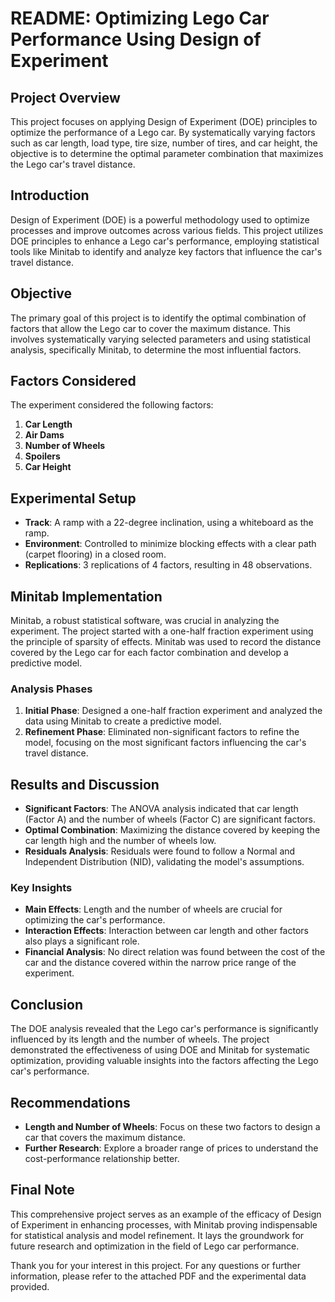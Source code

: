 # README: Optimizing Lego Car Performance Using Design of Experiment

## Project Overview

This project focuses on applying Design of Experiment (DOE) principles to optimize the performance of a Lego car. By systematically varying factors such as car length, load type, tire size, number of tires, and car height, the objective is to determine the optimal parameter combination that maximizes the Lego car's travel distance.

## Introduction

Design of Experiment (DOE) is a powerful methodology used to optimize processes and improve outcomes across various fields. This project utilizes DOE principles to enhance a Lego car's performance, employing statistical tools like Minitab to identify and analyze key factors that influence the car's travel distance.

## Objective

The primary goal of this project is to identify the optimal combination of factors that allow the Lego car to cover the maximum distance. This involves systematically varying selected parameters and using statistical analysis, specifically Minitab, to determine the most influential factors.

## Factors Considered

The experiment considered the following factors:
1. **Car Length**
2. **Air Dams**
3. **Number of Wheels**
4. **Spoilers**
5. **Car Height**

## Experimental Setup

- **Track**: A ramp with a 22-degree inclination, using a whiteboard as the ramp.
- **Environment**: Controlled to minimize blocking effects with a clear path (carpet flooring) in a closed room.
- **Replications**: 3 replications of 4 factors, resulting in 48 observations.

## Minitab Implementation

Minitab, a robust statistical software, was crucial in analyzing the experiment. The project started with a one-half fraction experiment using the principle of sparsity of effects. Minitab was used to record the distance covered by the Lego car for each factor combination and develop a predictive model.

### Analysis Phases

1. **Initial Phase**: Designed a one-half fraction experiment and analyzed the data using Minitab to create a predictive model.
2. **Refinement Phase**: Eliminated non-significant factors to refine the model, focusing on the most significant factors influencing the car's travel distance.

## Results and Discussion

- **Significant Factors**: The ANOVA analysis indicated that car length (Factor A) and the number of wheels (Factor C) are significant factors.
- **Optimal Combination**: Maximizing the distance covered by keeping the car length high and the number of wheels low.
- **Residuals Analysis**: Residuals were found to follow a Normal and Independent Distribution (NID), validating the model's assumptions.

### Key Insights

- **Main Effects**: Length and the number of wheels are crucial for optimizing the car's performance.
- **Interaction Effects**: Interaction between car length and other factors also plays a significant role.
- **Financial Analysis**: No direct relation was found between the cost of the car and the distance covered within the narrow price range of the experiment.

## Conclusion

The DOE analysis revealed that the Lego car's performance is significantly influenced by its length and the number of wheels. The project demonstrated the effectiveness of using DOE and Minitab for systematic optimization, providing valuable insights into the factors affecting the Lego car's performance.

## Recommendations

- **Length and Number of Wheels**: Focus on these two factors to design a car that covers the maximum distance.
- **Further Research**: Explore a broader range of prices to understand the cost-performance relationship better.

## Final Note

This comprehensive project serves as an example of the efficacy of Design of Experiment in enhancing processes, with Minitab proving indispensable for statistical analysis and model refinement. It lays the groundwork for future research and optimization in the field of Lego car performance.

Thank you for your interest in this project. For any questions or further information, please refer to the attached PDF and the experimental data provided.